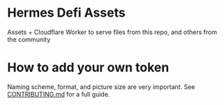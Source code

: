 # Hermes Defi Assets
Assets + Cloudflare Worker to serve files from this repo, and others from the community

# How to add your own token
Naming scheme, format, and picture size are very important. See [CONTRIBUTING.md](https://github.com/Hermes-defi/assets/blob/0c71433f7d06213b80d02cff7c3c2e21fce06ec5/CONTRIBUTING.md) for a full guide.
